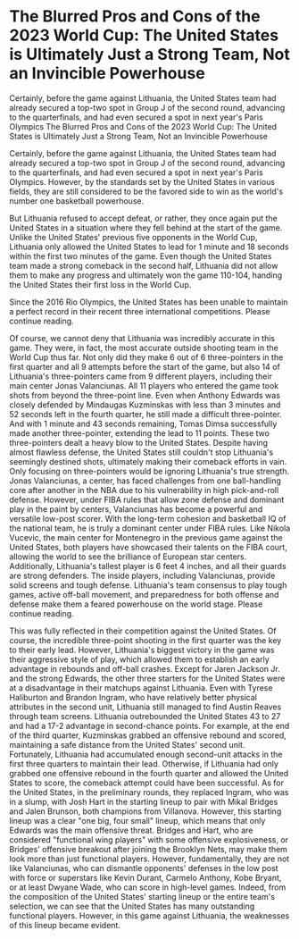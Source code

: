 # The Blurred Pros and Cons of the 2023 World Cup: The United States is Ultimately Just a Strong Team, Not an Invincible Powerhouse

Certainly, before the game against Lithuania, the United States team had already secured a top-two spot in Group J of the second round, advancing to the quarterfinals, and had even secured a spot in next year's Paris Olympics 
 The Blurred Pros and Cons of the 2023 World Cup: The United States is Ultimately Just a Strong Team, Not an Invincible Powerhouse

Certainly, before the game against Lithuania, the United States team had already secured a top-two spot in Group J of the second round, advancing to the quarterfinals, and had even secured a spot in next year's Paris Olympics. However, by the standards set by the United States in various fields, they are still considered to be the favored side to win as the world's number one basketball powerhouse.

But Lithuania refused to accept defeat, or rather, they once again put the United States in a situation where they fell behind at the start of the game. Unlike the United States' previous five opponents in the World Cup, Lithuania only allowed the United States to lead for 1 minute and 18 seconds within the first two minutes of the game. Even though the United States team made a strong comeback in the second half, Lithuania did not allow them to make any progress and ultimately won the game 110-104, handing the United States their first loss in the World Cup.

Since the 2016 Rio Olympics, the United States has been unable to maintain a perfect record in their recent three international competitions. Please continue reading. 

Of course, we cannot deny that Lithuania was incredibly accurate in this game. They were, in fact, the most accurate outside shooting team in the World Cup thus far. Not only did they make 6 out of 6 three-pointers in the first quarter and all 9 attempts before the start of the game, but also 14 of Lithuania's three-pointers came from 9 different players, including their main center Jonas Valanciunas. All 11 players who entered the game took shots from beyond the three-point line. Even when Anthony Edwards was closely defended by Mindaugas Kuzminskas with less than 3 minutes and 52 seconds left in the fourth quarter, he still made a difficult three-pointer. And with 1 minute and 43 seconds remaining, Tomas Dimsa successfully made another three-pointer, extending the lead to 11 points. These two three-pointers dealt a heavy blow to the United States. Despite having almost flawless defense, the United States still couldn't stop Lithuania's seemingly destined shots, ultimately making their comeback efforts in vain. Only focusing on three-pointers would be ignoring Lithuania's true strength. Jonas Valanciunas, a center, has faced challenges from one ball-handling core after another in the NBA due to his vulnerability in high pick-and-roll defense. However, under FIBA rules that allow zone defense and dominant play in the paint by centers, Valanciunas has become a powerful and versatile low-post scorer. With the long-term cohesion and basketball IQ of the national team, he is truly a dominant center under FIBA rules. Like Nikola Vucevic, the main center for Montenegro in the previous game against the United States, both players have showcased their talents on the FIBA court, allowing the world to see the brilliance of European star centers. Additionally, Lithuania's tallest player is 6 feet 4 inches, and all their guards are strong defenders. The inside players, including Valanciunas, provide solid screens and tough defense. Lithuania's team consensus to play tough games, active off-ball movement, and preparedness for both offense and defense make them a feared powerhouse on the world stage. Please continue reading.

This was fully reflected in their competition against the United States. Of course, the incredible three-point shooting in the first quarter was the key to their early lead. However, Lithuania's biggest victory in the game was their aggressive style of play, which allowed them to establish an early advantage in rebounds and off-ball crashes. Except for Jaren Jackson Jr. and the strong Edwards, the other three starters for the United States were at a disadvantage in their matchups against Lithuania. Even with Tyrese Haliburton and Brandon Ingram, who have relatively better physical attributes in the second unit, Lithuania still managed to find Austin Reaves through team screens. Lithuania outrebounded the United States 43 to 27 and had a 17-2 advantage in second-chance points. For example, at the end of the third quarter, Kuzminskas grabbed an offensive rebound and scored, maintaining a safe distance from the United States' second unit. Fortunately, Lithuania had accumulated enough second-unit attacks in the first three quarters to maintain their lead. Otherwise, if Lithuania had only grabbed one offensive rebound in the fourth quarter and allowed the United States to score, the comeback attempt could have been successful. As for the United States, in the preliminary rounds, they replaced Ingram, who was in a slump, with Josh Hart in the starting lineup to pair with Mikal Bridges and Jalen Brunson, both champions from Villanova. However, this starting lineup was a clear "one big, four small" lineup, which means that only Edwards was the main offensive threat. Bridges and Hart, who are considered "functional wing players" with some offensive explosiveness, or Bridges' offensive breakout after joining the Brooklyn Nets, may make them look more than just functional players. However, fundamentally, they are not like Valanciunas, who can dismantle opponents' defenses in the low post with force or superstars like Kevin Durant, Carmelo Anthony, Kobe Bryant, or at least Dwyane Wade, who can score in high-level games. Indeed, from the composition of the United States' starting lineup or the entire team's selection, we can see that the United States has many outstanding functional players. However, in this game against Lithuania, the weaknesses of this lineup became evident.